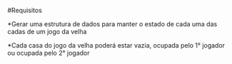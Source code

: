 #Requisitos

*Gerar uma estrutura de dados para manter o estado de cada uma das cadas 
de um jogo da velha

*Cada casa do jogo da velha poderá estar vazia, ocupada pelo 1° jogador
ou ocupada pelo 2° jogador

